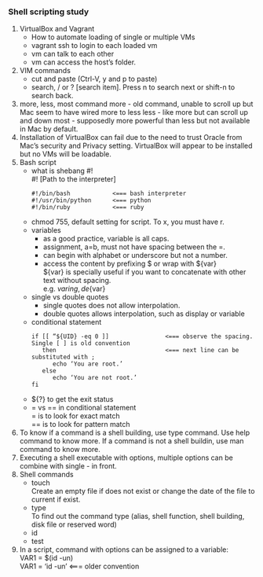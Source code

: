 ### Shell scripting study

1. VirtualBox and Vagrant 
   - How to automate loading of single or multiple VMs 
   - vagrant ssh to login to each loaded vm 
   - vm can talk to each other 
   - vm can access the host’s folder.
2. VIM commands 
   - cut and paste (Ctrl-V, y and p to paste) 
   - search, / or ? [search item]. Press n to search next or shift-n to search back.
3. more, less, most command
   more - old command, unable to scroll up but Mac seem to have wired more to less
   less - like more but can scroll up and down
   most - supposedly more powerful than less but not available in Mac by default.
4. Installation of VirtualBox can fail due to the need to trust Oracle from Mac’s security and Privacy setting. VirtualBox will appear to be installed but no VMs will be loadable.
5. Bash script
   - what is shebang #!  
     #! [Path to the interpreter]  
     ```
     #!/bin/bash            <=== bash interpreter  
     #!/usr/bin/python      <=== python  
     #!/bin/ruby            <=== ruby
     ```
   - chmod 755, default setting for script. To x, you must have r.
   - variables  
     - as a good practice, variable is all caps.   
     - assignment, a=b, must not have spacing between the =.  
     - can begin with alphabet or underscore but not a number.  
     - access the content by prefixing $ or wrap with ${var}     
       ${var} is specially useful if you want to concatenate with other text without spacing.            
       e.g. ${var}ing, de${var}
   - single vs double quotes  
     - single quotes does not allow interpolation.   
     - double quotes allows interpolation, such as display or variable
   - conditional statement   
     ``` 
     if [[ “${UID} -eq 0 ]]                <=== observe the spacing. Single [ ] is old convention   
        then                               <=== next line can be substituted with ;       
           echo ‘You are root.’   
        else      
           echo ‘You are not root.’   
     fi
     ```
   - ${?} to get the exit status
   - = vs == in conditional statement   
     = is to look for exact match   
     == is to look for pattern match
6. To know if a command is a shell building, use type command. Use help command to know more.
   If a command is not a shell buildin, use man command to know more.
7. Executing a shell executable with options, multiple options can be combine with single - in front.
8. Shell commands
   - touch  
     Create an empty file if does not exist or change the date of the file to current if exist.
   - type   
     To find out the command type (alias, shell function, shell building, disk file or reserved word)
   - id
   - test  
9. In a script, command with options can be assigned to a variable:    
   VAR1 = $(id -un)  
   VAR1 = ‘id -un’      <=== older convention 
